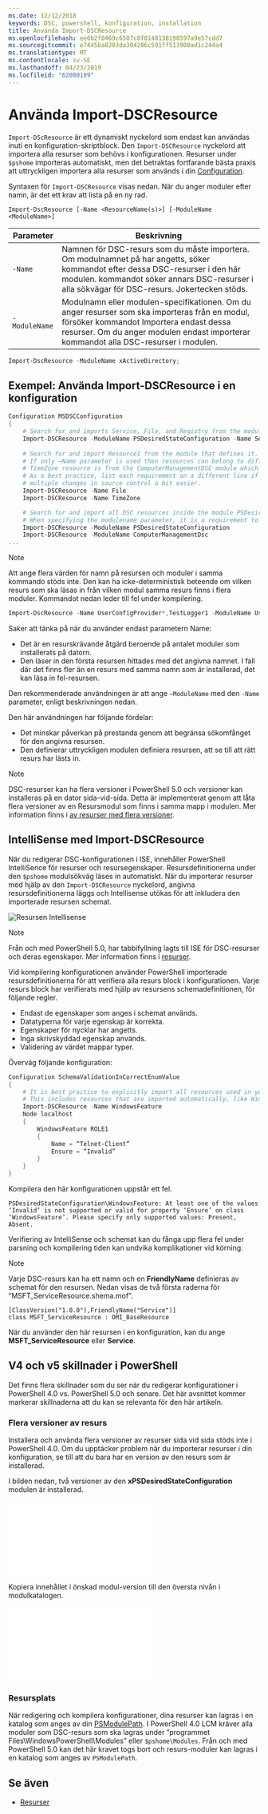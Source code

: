 ```yaml
---
ms.date: 12/12/2018
keywords: DSC, powershell, konfiguration, installation
title: Använda Import-DSCResource
ms.openlocfilehash: ee0b2f0469c6507c8f0148138198597a9e57cdd7
ms.sourcegitcommit: e7445ba8203da304286c591ff513900ad1c244a4
ms.translationtype: MT
ms.contentlocale: sv-SE
ms.lasthandoff: 04/23/2019
ms.locfileid: "62080109"
---
```

# <a name="using-import-dscresource"></a>Använda Import-DSCResource

`Import-DScResource` är ett dynamiskt nyckelord som endast kan användas inuti en konfiguration-skriptblock. Den `Import-DSCResource` nyckelord att importera alla resurser som behövs i konfigurationen. Resurser under `$pshome` importeras automatiskt, men det betraktas fortfarande bästa praxis att uttryckligen importera alla resurser som används i din [Configuration](Configurations.md).

Syntaxen för `Import-DSCResource` visas nedan.  När du anger moduler efter namn, är det ett krav att lista på en ny rad.

```syntax
Import-DscResource [-Name <ResourceName(s)>] [-ModuleName <ModuleName>]
```

|Parameter  |Beskrivning  |
|---------|---------|
|`-Name`|Namnen för DSC-resurs som du måste importera. Om modulnamnet på har angetts, söker kommandot efter dessa DSC-resurser i den här modulen. kommandot söker annars DSC-resurser i alla sökvägar för DSC-resurs. Jokertecken stöds.|
|`-ModuleName`|Modulnamn eller modulen-specifikationen.  Om du anger resurser som ska importeras från en modul, försöker kommandot Importera endast dessa resurser. Om du anger modulen endast importerar kommandot alla DSC-resurser i modulen.|

```powershell
Import-DscResource -ModuleName xActiveDirectory;
```

## <a name="example-use-import-dscresource-within-a-configuration"></a>Exempel: Använda Import-DSCResource i en konfiguration

```powershell
Configuration MSDSCConfiguration
{
    # Search for and imports Service, File, and Registry from the module PSDesiredStateConfiguration.
    Import-DSCResource -ModuleName PSDesiredStateConfiguration -Name Service, File, Registry
    
    # Search for and import Resource1 from the module that defines it.
    # If only –Name parameter is used then resources can belong to different PowerShell modules as well.
    # TimeZone resource is from the ComputerManagementDSC module which is not installed by default.
    # As a best practice, list each requirement on a different line if possible.  This makes reviewing
    # multiple changes in source control a bit easier.
    Import-DSCResource -Name File
    Import-DSCResource -Name TimeZone

    # Search for and import all DSC resources inside the module PSDesiredStateConfiguration.
    # When specifying the modulename parameter, it is a requirement to list each on a new line.
    Import-DSCResource -ModuleName PSDesiredStateConfiguration
    Import-DSCResource -ModuleName ComputerManagementDsc
...
```

> [!NOTE]
> Att ange flera värden för namn på resursen och moduler i samma kommando stöds inte. Den kan ha icke-deterministisk beteende om vilken resurs som ska läsas in från vilken modul samma resurs finns i flera moduler. Kommandot nedan leder till fel under kompilering.
>
> ```powershell
> Import-DscResource -Name UserConfigProvider*,TestLogger1 -ModuleName UserConfigProv,PsModuleForTestLogger
> ```

Saker att tänka på när du använder endast parametern Name:

- Det är en resurskrävande åtgärd beroende på antalet moduler som installerats på datorn.
- Den läser in den första resursen hittades med det angivna namnet. I fall där det finns fler än en resurs med samma namn som är installerad, det kan läsa in fel-resursen.

Den rekommenderade användningen är att ange `–ModuleName` med den `-Name` parameter, enligt beskrivningen nedan.

Den här användningen har följande fördelar:

- Det minskar påverkan på prestanda genom att begränsa sökomfånget för den angivna resursen.
- Den definierar uttryckligen modulen definiera resursen, att se till att rätt resurs har lästs in.

> [!NOTE]
> DSC-resurser kan ha flera versioner i PowerShell 5.0 och versioner kan installeras på en dator sida-vid-sida. Detta är implementerat genom att låta flera versioner av en Resursmodul som finns i samma mapp i modulen.
> Mer information finns i [av resurser med flera versioner](sxsresource.md).

## <a name="intellisense-with-import-dscresource"></a>IntelliSense med Import-DSCResource

När du redigerar DSC-konfigurationen i ISE, innehåller PowerShell IntelliSence för resurser och resursegenskaper. Resursdefinitionerna under den `$pshome` modulsökväg läses in automatiskt. När du importerar resurser med hjälp av den `Import-DSCResource` nyckelord, angivna resursdefinitionerna läggs och Intellisense utökas för att inkludera den importerade resursen schemat.

![Resursen Intellisense](/media/resource-intellisense.png)

> [!NOTE]
> Från och med PowerShell 5.0, har tabbifyllning lagts till ISE för DSC-resurser och deras egenskaper. Mer information finns i [resurser](../resources/resources.md).

Vid kompilering konfigurationen använder PowerShell importerade resursdefinitionerna för att verifiera alla resurs block i konfigurationen.
Varje resurs block har verifierats med hjälp av resursens schemadefinitionen, för följande regler.

- Endast de egenskaper som anges i schemat används.
- Datatyperna för varje egenskap är korrekta.
- Egenskaper för nycklar har angetts.
- Inga skrivskyddad egenskap används.
- Validering av värdet mappar typer.

Överväg följande konfiguration:

```powershell
Configuration SchemaValidationInCorrectEnumValue
{
    # It is best practice to explicitly import all resources used in your Configuration.
    # This includes resources that are imported automatically, like WindowsFeature.
    Import-DSCResource -Name WindowsFeature
    Node localhost
    {
        WindowsFeature ROLE1
        {
            Name = “Telnet-Client”
            Ensure = “Invalid”
        }
    }
}
```

Kompilera den här konfigurationen uppstår ett fel.

```output
PSDesiredStateConfiguration\WindowsFeature: At least one of the values ‘Invalid’ is not supported or valid for property ‘Ensure’ on class ‘WindowsFeature’. Please specify only supported values: Present, Absent.
```

Verifiering av IntelliSense och schemat kan du fånga upp flera fel under parsning och kompilering tiden kan undvika komplikationer vid körning.

> [!NOTE]
> Varje DSC-resurs kan ha ett namn och en **FriendlyName** definieras av schemat för den resursen. Nedan visas de två första raderna för ”MSFT_ServiceResource.shema.mof”.
> ```syntax
> [ClassVersion("1.0.0"),FriendlyName("Service")]
> class MSFT_ServiceResource : OMI_BaseResource
> ```
> När du använder den här resursen i en konfiguration, kan du ange **MSFT_ServiceResource** eller **Service**.

## <a name="powershell-v4-and-v5-differences"></a>V4 och v5 skillnader i PowerShell

Det finns flera skillnader som du ser när du redigerar konfigurationer i PowerShell 4.0 vs. PowerShell 5.0 och senare. Det här avsnittet kommer markerar skillnaderna att du kan se relevanta för den här artikeln.

### <a name="multiple-resource-versions"></a>Flera versioner av resurs

Installera och använda flera versioner av resurser sida vid sida stöds inte i PowerShell 4.0. Om du upptäcker problem när du importerar resurser i din konfiguration, se till att du bara har en version av den resurs som är installerad.

I bilden nedan, två versioner av den **xPSDesiredStateConfiguration** modulen är installerad.

![Flera resurs-versioner som har åtgärdats](/media/multiple-resource-versions-broken.md)

Kopiera innehållet i önskad modul-version till den översta nivån i modulkatalogen.

![Flera resurs-versioner som har åtgärdats](/media/multiple-resource-versions-fixed.md)

### <a name="resource-location"></a>Resursplats

När redigering och kompilera konfigurationer, dina resurser kan lagras i en katalog som anges av din [PSModulePath](/powershell/developer/module/modifying-the-psmodulepath-installation-path). I PowerShell 4.0 LCM kräver alla moduler som DSC-resurs som ska lagras under ”programmet Files\WindowsPowerShell\Modules” eller `$pshome\Modules`. Från och med PowerShell 5.0 kan det här kravet togs bort och resurs-moduler kan lagras i en katalog som anges av `PSModulePath`.

## <a name="see-also"></a>Se även

- [Resurser](../resources/resources.md)
